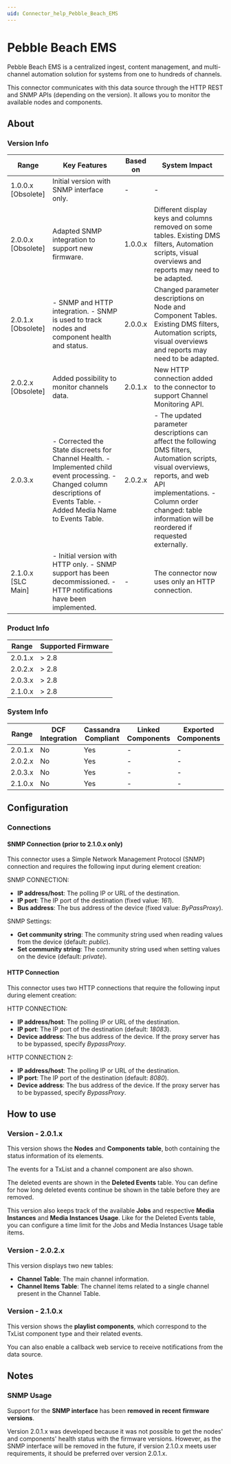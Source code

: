 ```yaml
---
uid: Connector_help_Pebble_Beach_EMS
---
```


# Pebble Beach EMS

Pebble Beach EMS is a centralized ingest, content management, and multi-channel automation solution for systems from one to hundreds of channels.

This connector communicates with this data source through the HTTP REST and SNMP APIs (depending on the version). It allows you to monitor the available nodes and components.

## About

### Version Info

| **Range**            | **Key Features**                                                                                                                                                              | **Based on** | **System Impact**                                                                                                                                                                                                                            |
|----------------------|-------------------------------------------------------------------------------------------------------------------------------------------------------------------------------|--------------|----------------------------------------------------------------------------------------------------------------------------------------------------------------------------------------------------------------------------------------------|
| 1.0.0.x \[Obsolete\] | Initial version with SNMP interface only.                                                                                                                                     | \-           | \-                                                                                                                                                                                                                                           |
| 2.0.0.x \[Obsolete\] | Adapted SNMP integration to support new firmware.                                                                                                                             | 1.0.0.x      | Different display keys and columns removed on some tables. Existing DMS filters, Automation scripts, visual overviews and reports may need to be adapted.                                                                                    |
| 2.0.1.x \[Obsolete\] | \- SNMP and HTTP integration. - SNMP is used to track nodes and component health and status.                                                                                  | 2.0.0.x      | Changed parameter descriptions on Node and Component Tables. Existing DMS filters, Automation scripts, visual overviews and reports may need to be adapted.                                                                                  |
| 2.0.2.x \[Obsolete\] | Added possibility to monitor channels data.                                                                                                                                   | 2.0.1.x      | New HTTP connection added to the connector to support Channel Monitoring API.                                                                                                                                                                |
| 2.0.3.x              | \- Corrected the State discreets for Channel Health. - Implemented child event processing. - Changed column descriptions of Events Table. - Added Media Name to Events Table. | 2.0.2.x      | \- The updated parameter descriptions can affect the following DMS filters, Automation scripts, visual overviews, reports, and web API implementations. - Column order changed: table information will be reordered if requested externally. |
| 2.1.0.x \[SLC Main\] | \- Initial version with HTTP only. - SNMP support has been decommissioned. - HTTP notifications have been implemented.                                                        | \-           | The connector now uses only an HTTP connection.                                                                                                                                                                                              |

### Product Info

| Range     | Supported Firmware     |
|-----------|------------------------|
| 2.0.1.x   | \> 2.8                 |
| 2.0.2.x   | \> 2.8                 |
| 2.0.3.x   | \> 2.8                 |
| 2.1.0.x   | \> 2.8                 |

### System Info

| Range     | DCF Integration     | Cassandra Compliant     | Linked Components     | Exported Components     |
|-----------|---------------------|-------------------------|-----------------------|-------------------------|
| 2.0.1.x   | No                  | Yes                     | \-                    | \-                      |
| 2.0.2.x   | No                  | Yes                     | \-                    | \-                      |
| 2.0.3.x   | No                  | Yes                     | \-                    | \-                      |
| 2.1.0.x   | No                  | Yes                     | \-                    | \-                      |

## Configuration

### Connections

#### SNMP Connection (prior to 2.1.0.x only)

This connector uses a Simple Network Management Protocol (SNMP) connection and requires the following input during element creation:

SNMP CONNECTION:

- **IP address/host**: The polling IP or URL of the destination.
- **IP port**: The IP port of the destination (fixed value: *161*).
- **Bus address**: The bus address of the device (fixed value: *ByPassProxy*).

SNMP Settings:

- **Get community string**: The community string used when reading values from the device (default: *public*).
- **Set community string**: The community string used when setting values on the device (default: *private*).

#### HTTP Connection

This connector uses two HTTP connections that require the following input during element creation:

HTTP CONNECTION:

- **IP address/host**: The polling IP or URL of the destination.
- **IP port**: The IP port of the destination (default: *18083*).
- **Device address**: The bus address of the device. If the proxy server has to be bypassed, specify *BypassProxy*.

HTTP CONNECTION 2:

- **IP address/host**: The polling IP or URL of the destination.
- **IP port**: The IP port of the destination (default: *8080*).
- **Device address**: The bus address of the device. If the proxy server has to be bypassed, specify *BypassProxy*.

## How to use

### Version - 2.0.1.x

This version shows the **Nodes** and **Components** **table**, both containing the status information of its elements.

The events for a TxList and a channel component are also shown.

The deleted events are shown in the **Deleted Events** table. You can define for how long deleted events continue be shown in the table before they are removed.

This version also keeps track of the available **Jobs** and respective **Media Instances** and **Media Instances Usage**. Like for the Deleted Events table, you can configure a time limit for the Jobs and Media Instances Usage table items.

### Version - 2.0.2.x

This version displays two new tables:

- **Channel Table**: The main channel information.
- **Channel Items Table**: The channel items related to a single channel present in the Channel Table.

### Version - 2.1.0.x

This version shows the **playlist components**, which correspond to the TxList component type and their related events.

You can also enable a callback web service to receive notifications from the data source.

## Notes

### SNMP Usage

Support for the **SNMP interface** has been **removed** **in** **recent** **firmware versions**.

Version 2.0.1.x was developed because it was not possible to get the nodes' and components' health status with the firmware versions. However, as the SNMP interface will be removed in the future, if version 2.1.0.x meets user requirements, it should be preferred over version 2.0.1.x.
